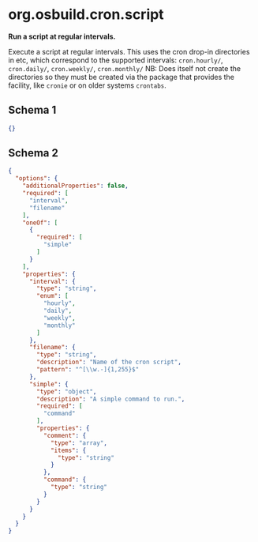 
# org.osbuild.cron.script

**Run a script at regular intervals.**

Execute a script at regular intervals. This uses the cron drop-in
directories in etc, which correspond to the supported intervals:
  `cron.hourly/`, `cron.daily/`, `cron.weekly/`, `cron.monthly/`
NB: Does itself not create the directories so they must be created
via the package that provides the facility, like `cronie` or on
older systems `crontabs`.

## Schema 1

```json
{}
```

## Schema 2

```json
{
  "options": {
    "additionalProperties": false,
    "required": [
      "interval",
      "filename"
    ],
    "oneOf": [
      {
        "required": [
          "simple"
        ]
      }
    ],
    "properties": {
      "interval": {
        "type": "string",
        "enum": [
          "hourly",
          "daily",
          "weekly",
          "monthly"
        ]
      },
      "filename": {
        "type": "string",
        "description": "Name of the cron script",
        "pattern": "^[\\w.-]{1,255}$"
      },
      "simple": {
        "type": "object",
        "description": "A simple command to run.",
        "required": [
          "command"
        ],
        "properties": {
          "comment": {
            "type": "array",
            "items": {
              "type": "string"
            }
          },
          "command": {
            "type": "string"
          }
        }
      }
    }
  }
}
```
